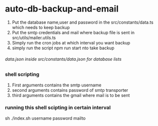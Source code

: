 # auto-db-backup-and-email

1. Put the database name,user and password in the src/constants/data.ts which needs to keep backup
2. Put the smtp credentials and mail where backup file is sent in src/utils/mailer.utils.ts
3. Simply run the cron jobs at which interval you want backup
4. simply run the script npm run start nto take backup

###### data.json inside src/constants/data.json  for database lists

### shell scripting

1. First arguments contains the smtp username
2. second arguments contains password of smtp transporter
3. third arguments contains the gmail where mail is to be sent

### running this shell scipting in certain interval

sh ./index.sh username password mailto
